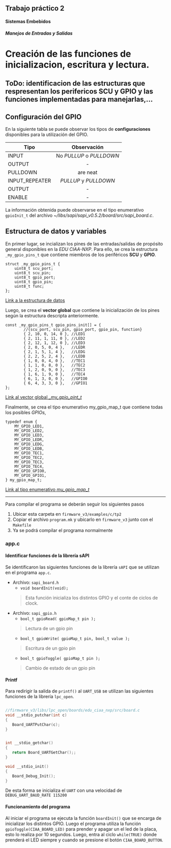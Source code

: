 ## Trabajo práctico 2
#### Sistemas Embebidos
##### Manejos de Entradas y Salidas

# Creación de las funciones de inicializacion, escritura y lectura.


## ToDo: identificacion de las estructuras que respresentan los perifericos SCU y GPIO y las **funciones** implementadas para manejarlas,...

## Configuración del GPIO

En la siguiente tabla se puede observar los tipos de **configuraciones** disponibles para la utilización del GPIO.

| Tipo           | Observación              |
| -------------- |:------------------------:|
| INPUT          | No *PULLUP* o *PULLDOWN* |
| OUTPUT         | -                        |
| PULLDOWN       | are neat                 |
| INPUT_REPEATER | *PULLUP* y *PULLDOWN*    |
| OUTPUT         | -                        |
| ENABLE         | -                        |

La información obtenida puede observarse en el tipo enumerativo `gpioInit_t` del archivo *~/libs/sapi/sapi_v0.5.2/board/src/sapi_board.c*.

## Estructura de datos y variables

En primer lugar, se incializan los pines de las entradas/salidas de propósito general disponibles en la *EDU CIAA-NXP*. Para ello, se crea la estructura `_my_gpio_pins_t` que contiene  miembros de los periféricos **SCU** y **GPIO**.

```
struct _my_gpio_pins_t {
	uint8_t scu_port;
	uint8_t scu_pin;
	uint8_t gpio_port;
	uint8_t gpio_pin;
	uint8_t func;
}; 
```

[Link a la estructura de datos](https://github.com/mollykei/SE_G2/blob/89f43de3445af9ac0b63d856b92cddda22ac6066/TP2/src/my_gpio.c#L9)

Luego, se crea el **vector global** que contiene la inicialización de los pines según la estructura descripta anteriormente. 

```
const _my_gpio_pins_t gpio_pins_init[] = {
		//{scu_port, scu_pin, gpio_port, gpio_pin, function}
		{ 2, 10, 0, 14, 0 }, //LED1
		{ 2, 11, 1, 11, 0 }, //LED2
		{ 2, 12, 1, 12, 0 }, //LED3
		{ 2, 0, 5, 0, 4 },   //LEDR
		{ 2, 1, 5, 1, 4 },   //LEDG
		{ 2, 2, 5, 2, 4 },   //LEDB
		{ 1, 0, 0, 4, 0 },   //TEC1
		{ 1, 1, 0, 8, 0 },   //TEC2
		{ 1, 2, 0, 9, 0 },   //TEC3
		{ 1, 6, 1, 9, 0 },   //TEC4
		{ 6, 1, 3, 0, 0 },   //GPIO0
		{ 6, 4, 3, 3, 0 },   //GPIO1
};
```

[Link al vector global *_my_gpio_pint_t*](https://github.com/mollykei/SE_G2/blob/89f43de3445af9ac0b63d856b92cddda22ac6066/TP2/src/my_gpio.c#L21)

Finalmente, se crea el tipo enumerativo my_gpio_map_t que contiene todas los posibles *GPIOs*,

```
typedef enum {
	MY_GPIO_LED1,
	MY_GPIO_LED2,
	MY_GPIO_LED3,
	MY_GPIO_LEDR,
	MY_GPIO_LEDG,
	MY_GPIO_LEDB,
	MY_GPIO_TEC1,
	MY_GPIO_TEC2,
	MY_GPIO_TEC3,
	MY_GPIO_TEC4,
	MY_GPIO_GPIO0,
	MY_GPIO_GPIO1,
} my_gpio_map_t;
```

[Link al tipo enumerativo *mu_gpio_map_t*](https://github.com/mollykei/SE_G2/blob/89f43de3445af9ac0b63d856b92cddda22ac6066/TP2/inc/my_gpio.h#L16)



--------------------------------------------------------------------------------------------------------------------------
Para compilar el programa se deberán seguir los siguientes pasos
1. Ubicar esta carpeta en `firmware_v3/examples/c/tp2`
1. Copiar el archivo `program.mk` y ubicarlo en `firmware_v3` junto con el `Makefile`
1. Ya se podrá compilar el programa normalmente

### app.c
#### Identificar funciones de la librería sAPI
Se identificaron las siguientes funciones de la librería `sAPI` que se utilizan en el programa `app.c`.
- Archivo: `sapi_board.h`
	- `void boardInit(void);`
	> Esta función inicializa los distintos GPIO y el conte de ciclos de clock. 
- Archivo: `sapi_gpio.h`
	- `bool_t gpioRead( gpioMap_t pin );`
	> Lectura de un gpio pin
	- `bool_t gpioWrite( gpioMap_t pin, bool_t value );`
	> Escritura de un gpio pin
	- `bool_t gpioToggle( gpioMap_t pin );`
	> Cambio de estado de un gpio pin


#### Printf
Para redirigir la salida de `printf()` al `UART_USB` se utilizan las siguientes funciones de la librería `lpc_open`.  

```C

//firmware_v3/libs/lpc_open/boards/edu_ciaa_nxp/src/board.c
void __stdio_putchar(int c)
{
   Board_UARTPutChar(c);
}


int __stdio_getchar()
{
   return Board_UARTGetChar();;
}

void __stdio_init()
{
   Board_Debug_Init();
}
```
De esta forma se inicializa el `UART` con una velocidad de `DEBUG_UART_BAUD_RATE 115200`

#### Funcionamiento del programa
Al iniciar el programa se ejecuta la función `boardInit()` que se encarga de inicializar los distintos GPIO. Luego el programa utiliza la función `gpioToggle(CIAA_BOARD_LED)` para prender y apagar un el led de la placa, esto lo realiza por 10 segundos. Luego, entra al ciclo `while(TRUE)` donde prenderá el LED siempre y cuando se presione el botón `CIAA_BOARD_BUTTON`. 
